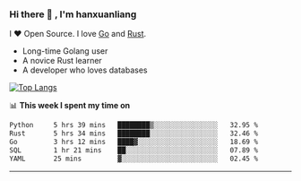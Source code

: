 ### Hi there 👋 , I'm hanxuanliang

<!--
**hanxuanliang/hanxuanliang** is a ✨ _special_ ✨ repository because its `README.md` (this file) appears on your GitHub profile.

Here are some ideas to get you started:

- 🔭 I’m currently working on ...
- 🌱 I’m currently learning ...
- 👯 I’m looking to collaborate on ...
- 🤔 I’m looking for help with ...
- 💬 Ask me about ...
- 📫 How to reach me: ...
- 😄 Pronouns: ...
- ⚡ Fun fact: ...
-->
I ❤ Open Source. I love [Go](https://golang.org) and [Rust](https://www.rust-lang.org/zh-CN/).

* Long-time Golang user
* A novice Rust learner
* A developer who loves databases

[![Top Langs](https://github-readme-stats.vercel.app/api?username=hanxuanliang&show_icons=true&count_private=true&line_height=40)](https://github.com/anuraghazra/github-readme-stats)

📊 **This week I spent my time on**
<!--START_SECTION:waka-->

```txt
Python     5 hrs 39 mins   ████████▒░░░░░░░░░░░░░░░░   32.95 %
Rust       5 hrs 34 mins   ████████░░░░░░░░░░░░░░░░░   32.46 %
Go         3 hrs 12 mins   ████▓░░░░░░░░░░░░░░░░░░░░   18.69 %
SQL        1 hr 21 mins    ██░░░░░░░░░░░░░░░░░░░░░░░   07.89 %
YAML       25 mins         ▓░░░░░░░░░░░░░░░░░░░░░░░░   02.45 %
```

<!--END_SECTION:waka-->

***
